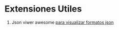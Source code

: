 # Extensiones Utiles

 1. Json viwer awesome [para visualizar formatos json](https://chrome.google.com/webstore/detail/json-viewer/gbmdgpbipfallnflgajpaliibnhdgobh/related?hl=es)